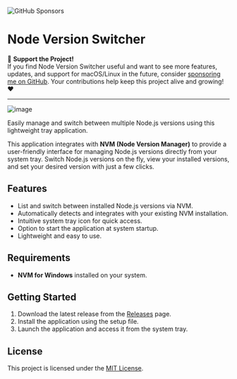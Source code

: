 ![GitHub Sponsors](https://img.shields.io/badge/Sponsor-Node%20Version%20Switcher-blue?style=flat&logo=github)

# Node Version Switcher  

🚀 **Support the Project!**  
If you find Node Version Switcher useful and want to see more features, updates, and support for macOS/Linux in the future, consider [sponsoring me on GitHub](https://github.com/sponsors/recepuncu). Your contributions help keep this project alive and growing! ❤️  

---
![image](https://github.com/user-attachments/assets/5219a431-7702-4588-bbfb-dc19a525f4be)

Easily manage and switch between multiple Node.js versions using this lightweight tray application.  

This application integrates with **NVM (Node Version Manager)** to provide a user-friendly interface for managing Node.js versions directly from your system tray. Switch Node.js versions on the fly, view your installed versions, and set your desired version with just a few clicks.  

## Features  
- List and switch between installed Node.js versions via NVM.  
- Automatically detects and integrates with your existing NVM installation.  
- Intuitive system tray icon for quick access.  
- Option to start the application at system startup.  
- Lightweight and easy to use.  

## Requirements  
- **NVM for Windows** installed on your system.  

## Getting Started  
1. Download the latest release from the [Releases](https://github.com/recepuncu/NodeVersionSwitcher/releases) page.  
2. Install the application using the setup file.  
3. Launch the application and access it from the system tray.  

## License  
This project is licensed under the [MIT License](LICENSE).

